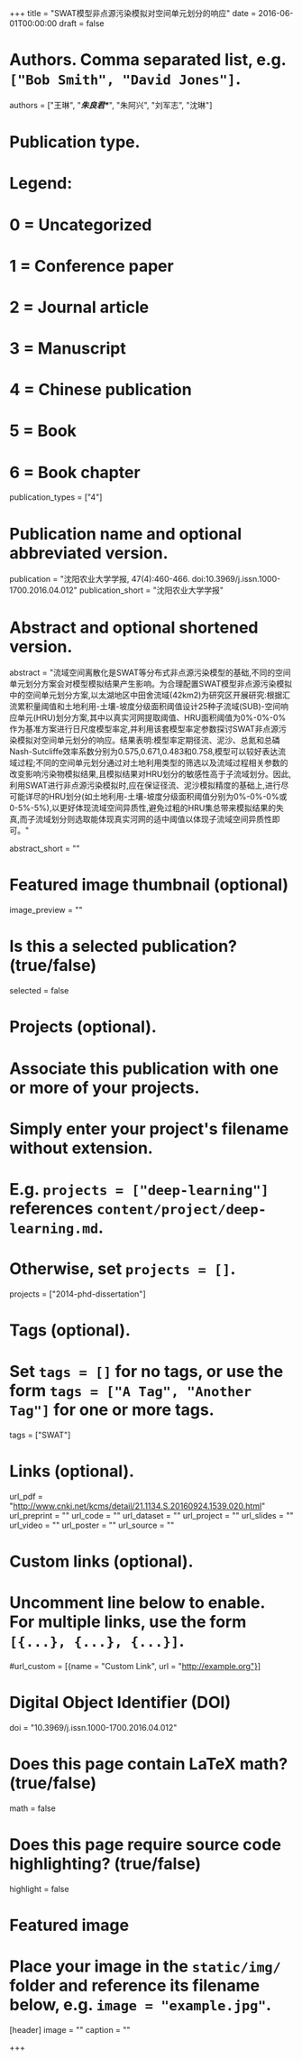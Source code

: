 +++
title = "SWAT模型非点源污染模拟对空间单元划分的响应"
date = 2016-06-01T00:00:00
draft = false

# Authors. Comma separated list, e.g. `["Bob Smith", "David Jones"]`.
authors = ["王琳", "<b><I>朱良君*</I></b>", "朱阿兴", "刘军志", "沈琳"]

# Publication type.
# Legend:
# 0 = Uncategorized
# 1 = Conference paper
# 2 = Journal article
# 3 = Manuscript
# 4 = Chinese publication
# 5 = Book
# 6 = Book chapter
publication_types = ["4"]

# Publication name and optional abbreviated version.
publication = "沈阳农业大学学报, 47(4):460-466. doi:10.3969/j.issn.1000-1700.2016.04.012"
publication_short = "沈阳农业大学学报"

# Abstract and optional shortened version.
abstract = "流域空间离散化是SWAT等分布式非点源污染模型的基础,不同的空间单元划分方案会对模型模拟结果产生影响。为合理配置SWAT模型非点源污染模拟中的空间单元划分方案,以太湖地区中田舍流域(42km2)为研究区开展研究:根据汇流累积量阈值和土地利用-土壤-坡度分级面积阈值设计25种子流域(SUB)-空间响应单元(HRU)划分方案,其中以真实河网提取阈值、HRU面积阈值为0%-0%-0%作为基准方案进行日尺度模型率定,并利用该套模型率定参数探讨SWAT非点源污染模拟对空间单元划分的响应。结果表明:模型率定期径流、泥沙、总氮和总磷Nash-Sutcliffe效率系数分别为0.575,0.671,0.483和0.758,模型可以较好表达流域过程;不同的空间单元划分通过对土地利用类型的筛选以及流域过程相关参数的改变影响污染物模拟结果,且模拟结果对HRU划分的敏感性高于子流域划分。因此,利用SWAT进行非点源污染模拟时,应在保证径流、泥沙模拟精度的基础上,进行尽可能详尽的HRU划分(如土地利用-土壤-坡度分级面积阈值分别为0%-0%-0%或0-5%-5%),以更好体现流域空间异质性,避免过粗的HRU集总带来模拟结果的失真,而子流域划分则选取能体现真实河网的适中阈值以体现子流域空间异质性即可。"

abstract_short = ""

# Featured image thumbnail (optional)
image_preview = ""

# Is this a selected publication? (true/false)
selected = false

# Projects (optional).
#   Associate this publication with one or more of your projects.
#   Simply enter your project's filename without extension.
#   E.g. `projects = ["deep-learning"]` references `content/project/deep-learning.md`.
#   Otherwise, set `projects = []`.
projects = ["2014-phd-dissertation"]

# Tags (optional).
#   Set `tags = []` for no tags, or use the form `tags = ["A Tag", "Another Tag"]` for one or more tags.
tags = ["SWAT"]

# Links (optional).
url_pdf = "http://www.cnki.net/kcms/detail/21.1134.S.20160924.1539.020.html"
url_preprint = ""
url_code = ""
url_dataset = ""
url_project = ""
url_slides = ""
url_video = ""
url_poster = ""
url_source = ""

# Custom links (optional).
#   Uncomment line below to enable. For multiple links, use the form `[{...}, {...}, {...}]`.
#url_custom = [{name = "Custom Link", url = "http://example.org"}]

# Digital Object Identifier (DOI)
doi = "10.3969/j.issn.1000-1700.2016.04.012"

# Does this page contain LaTeX math? (true/false)
math = false

# Does this page require source code highlighting? (true/false)
highlight = false

# Featured image
# Place your image in the `static/img/` folder and reference its filename below, e.g. `image = "example.jpg"`.
[header]
image = ""
caption = ""

+++
